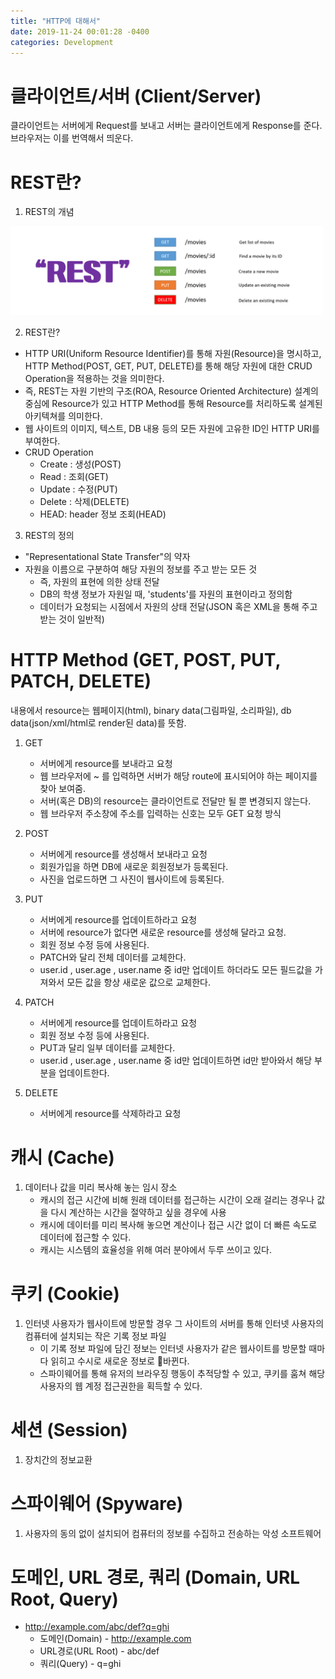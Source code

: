 ```yaml
---
title: "HTTP에 대해서"
date: 2019-11-24 00:01:28 -0400
categories: Development
---
```


# 클라이언트/서버 (Client/Server)
클라이언트는 서버에게 Request를 보내고 서버는 클라이언트에게 Response를 준다. 브라우저는 이를 번역해서 띄운다.

# REST란?
1. REST의 개념 
<img src="assets/images/rest.png" width="500">

2. REST란? 
- HTTP URI(Uniform Resource Identifier)를 통해 자원(Resource)을 명시하고, HTTP Method(POST, GET, PUT, DELETE)를 통해 해당 자원에 대한 CRUD Operation을 적용하는 것을 의미한다.
- 즉, REST는 자원 기반의 구조(ROA, Resource Oriented Architecture) 설계의 중심에 Resource가 있고 HTTP Method를 통해 Resource를 처리하도록 설계된 아키텍쳐를 의미한다.
- 웹 사이트의 이미지, 텍스트, DB 내용 등의 모든 자원에 고유한 ID인 HTTP URI를 부여한다.
- CRUD Operation
    - Create : 생성(POST)
    - Read : 조회(GET)
    - Update : 수정(PUT)
    - Delete : 삭제(DELETE)
    - HEAD: header 정보 조회(HEAD)

3. REST의 정의 
- "Representational State Transfer"의 약자
- 자원을 이름으로 구분하여 해당 자원의 정보를 주고 받는 모든 것 
    - 즉, 자원의 표현에 의한 상태 전달
    - DB의 학생 정보가 자원일 때, 'students'를 자원의 표현이라고 정의함
    - 데이터가 요청되는 시점에서 자원의 상태 전달(JSON 혹은 XML을 통해 주고받는 것이 일반적)

# HTTP Method (GET, POST, PUT, PATCH, DELETE)
내용에서 resource는 웹페이지(html), binary data(그림파일, 소리파일), db data(json/xml/html로 render된 data)를 뜻함.
1. GET 
    - 서버에게 resource를 보내라고 요청
    - 웹 브라우저에 ~ 를 입력하면 서버가 해당 route에 표시되어야 하는 페이지를 찾아 보여줌.
    - 서버(혹은 DB)의 resource는 클라이언트로 전달만 될 뿐 변경되지 않는다.
    - 웹 브라우저 주소창에 주소를 입력하는 신호는 모두 GET 요청 방식

2. POST 
    - 서버에게 resource를 생성해서 보내라고 요청
    - 회원가입을 하면 DB에 새로운 회원정보가 등록된다.
    - 사진을 업로드하면 그 사진이 웹사이트에 등록된다.

3. PUT
    - 서버에게 resource를 업데이트하라고 요청
    - 서버에 resource가 없다면 새로운 resource를 생성해 달라고 요청.
    - 회원 정보 수정 등에 사용된다.
    - PATCH와 달리 전체 데이터를 교체한다.
    - user.id , user.age , user.name 중 id만 업데이트 하더라도 모든 필드값을 가져와서 모든 값을 항상 새로운 값으로 교체한다.

4. PATCH
    - 서버에게 resource를 업데이트하라고 요청
    - 회원 정보 수정 등에 사용된다.
    - PUT과 달리 일부 데이터를 교체한다.
    - user.id , user.age , user.name 중 id만 업데이트하면 id만 받아와서 해당 부분을 업데이트한다.

5. DELETE
    - 서버에게 resource를 삭제하라고 요청

# 캐시 (Cache)
1. 데이터나 값을 미리 복사해 놓는 임시 장소
    - 캐시의 접근 시간에 비해 원래 데이터를 접근하는 시간이 오래 걸리는 경우나 값을 다시 계산하는 시간을 절약하고 싶을 경우에 사용
    - 캐시에 데이터를 미리 복사해 놓으면 계산이나 접근 시간 없이 더 빠른 속도로 데이터에 접근할 수 있다.
    - 캐시는 시스템의 효율성을 위해 여러 분야에서 두루 쓰이고 있다.

# 쿠키 (Cookie)
1. 인터넷 사용자가 웹사이트에 방문할 경우 그 사이트의 서버를 통해 인터넷 사용자의 컴퓨터에 설치되는 작은 기록 정보 파일
    - 이 기록 정보 파일에 담긴 정보는 인터넷 사용자가 같은 웹사이트를 방문할 때마다 읽히고 수시로 새로운 정보로 바뀐다.
    - 스파이웨어를 통해 유저의 브라우징 행동이 추적당할 수 있고, 쿠키를 훔쳐 해당 사용자의 웹 계정 접근권한을 획득할 수 있다.

# 세션 (Session)
1. 장치간의 정보교환 

# 스파이웨어 (Spyware)
1. 사용자의 동의 없이 설치되어 컴퓨터의 정보를 수집하고 전송하는 악성 소프트웨어

# 도메인, URL 경로, 쿼리 (Domain, URL Root, Query)
- http://example.com/abc/def?q=ghi
    - 도메인(Domain) - http://example.com
    - URL경로(URL Root) - abc/def
    - 쿼리(Query) - q=ghi

# 
